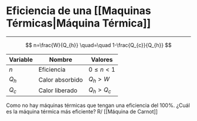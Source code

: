 # Eficiencia de una [[Maquinas Térmicas|Máquina Térmica]]
***
$$
n=\frac{W}{Q_{h}} \quad=\quad 1-\frac{Q_{c}}{Q_{h}}
$$

| Variable | Nombre          | Valores       |
| -------- | --------------- | ------------- |
| $n$      | Eficiencia      | $0\leq n<1$   |
| $Q_{h}$  | Calor absorbido | $Q_{h}>W$     |
| $Q_{c}$  | Calor liberado  | $Q_{h}>Q_{c}$ |
Como no hay máquinas térmicas que tengan una eficiencia del 100%. ¿Cuál es la máquina térmica más eficiente?
	 R/ [[Máquina de Carnot]]
